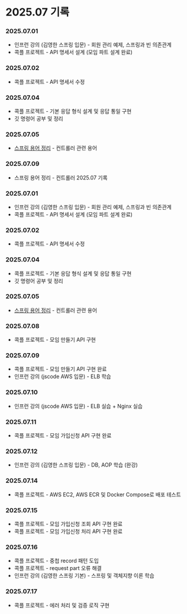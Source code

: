# 2025.07 기록</br>

### 2025.07.01
* 인프런 강의 (김영한 스프링 입문) - 회원 관리 예제, 스프링과 빈 의존관계 
* 콕플 프로젝트 - API 명세서 설계 (모임 파트 설계 완료) 

### 2025.07.02
* 콕플 프로젝트 - API 명세서 수정

### 2025.07.04
* 콕플 프로젝트 - 기본 응답 형식 설계 및 응답 통일 구현
* 깃 명령어 공부 및 정리 

### 2025.07.05
* [스프링 용어 정리](https://sweltering-diadem-a68.notion.site/22655b9ff8dd80efafa9de16a58a6c9e?pvs=74) - 컨트롤러 관련 용어

### 2025.07.09
* 스프링 용어 정리 - 컨트롤러 2025.07 기록</br>

### 2025.07.01
* 인프런 강의 (김영한 스프링 입문) - 회원 관리 예제, 스프링과 빈 의존관계 
* 콕플 프로젝트 - API 명세서 설계 (모임 파트 설계 완료) 

### 2025.07.02
* 콕플 프로젝트 - API 명세서 수정

### 2025.07.04
* 콕플 프로젝트 - 기본 응답 형식 설계 및 응답 통일 구현
* 깃 명령어 공부 및 정리 

### 2025.07.05
* [스프링 용어 정리](https://sweltering-diadem-a68.notion.site/22655b9ff8dd80efafa9de16a58a6c9e?pvs=74) - 컨트롤러 관련 용어

### 2025.07.08
* 콕플 프로젝트 - 모임 만들기 API 구현
  
### 2025.07.09
* 콕플 프로젝트 - 모임 만들기 API 구현 완료 
* 인프런 강의 (jscode AWS 입문) - ELB 학습
  
### 2025.07.10
* 인프런 강의 (jscode AWS 입문) - ELB 실습 + Nginx 실습

### 2025.07.11
* 콕플 프로젝트 - 모임 가입신청 API 구현 완료

### 2025.07.12
* 인프런 강의 (김영한 스프링 입문) - DB, AOP 학습 (완강)

### 2025.07.14
* 콕플 프로젝트 - AWS EC2, AWS ECR 및 Docker Compose로 배포 테스트

### 2025.07.15
* 콕플 프로젝트 - 모임 가입신청 조회 API 구현 완료
* 콕플 프로젝트 - 모임 가입신청 처리 API 구현 완료

### 2025.07.16
* 콕플 프로젝트 - 중첩 record 패턴 도입
* 콕플 프로젝트 - request part 오류 해결
* 인프런 강의 (김영한 스프링 기본) - 스프링 및 객체지향 이론 학습

### 2025.07.17
* 콕플 프로젝트 - 에러 처리 및 검증 로직 구현
